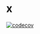 # x

[![codecov](https://codecov.io/gh/sincospro/x/graph/badge.svg?token=IJD94D7X9R)](https://codecov.io/gh/sincospro/x)
